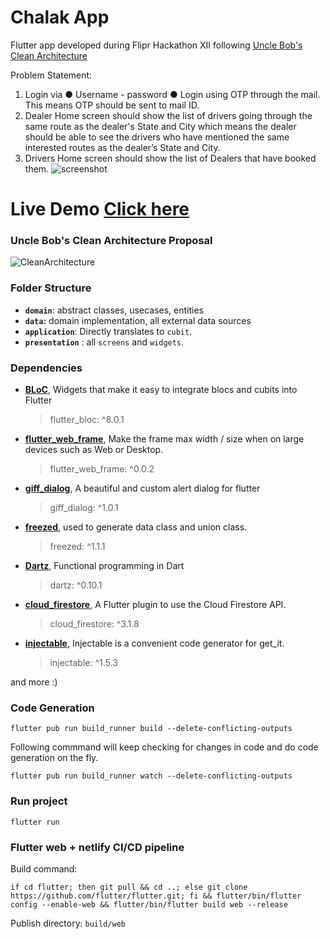 # Chalak App
Flutter app developed during Flipr Hackathon XII following [Uncle Bob's Clean Architecture](https://blog.cleancoder.com/uncle-bob/2012/08/13/the-clean-architecture.html)

Problem Statement:
1. Login via
● Username - password
● Login using OTP through the mail. This means OTP should be sent to mail ID.
2. Dealer Home screen should show the list of drivers going through the same route as the
dealer's State and City which means the dealer should be able to see the drivers who have
mentioned the same interested routes as the dealer’s State and City.
3. Drivers Home screen should show the list of Dealers that have booked them.
![screenshot](https://user-images.githubusercontent.com/46106467/153859252-2611aab8-fc9e-4741-9321-a907554e59a1.png)
# Live Demo [Click here](https://chalak.netlify.app/)

### Uncle Bob's Clean Architecture Proposal
![CleanArchitecture](https://user-images.githubusercontent.com/46106467/113936871-0b3a3a80-9816-11eb-9739-6e54665d234a.jpg)

### Folder Structure

- **`domain`**: abstract classes, usecases, entities
- **`data`:** domain implementation, all external data sources
- **`application`**:  Directly translates to `cubit`.
- **`presentation`** : all `screens` and `widgets`.

### Dependencies

- [**BLoC**](https://pub.dev/packages/flutter_bloc), Widgets that make it easy to integrate blocs and cubits into Flutter
    > flutter_bloc: ^8.0.1
- [**flutter_web_frame**](https://pub.dev/packages/flutter_web_frame), Make the frame max width / size when on large devices such as Web or Desktop.
    > flutter_web_frame: ^0.0.2
- [**giff_dialog**](https://pub.dev/packages/giff_dialog), A beautiful and custom alert dialog for flutter
    > giff_dialog: ^1.0.1
- [**freezed**](https://pub.dev/packages/freezed), used to generate data class and union class.
    > freezed: ^1.1.1
- [**Dartz**](https://pub.dev/packages/dartz), Functional programming in Dart
    > dartz: ^0.10.1
- [**cloud_firestore**](https://pub.dev/packages/cloud_firestore), A Flutter plugin to use the Cloud Firestore API.
    > cloud_firestore: ^3.1.8
- [**injectable**](https://pub.dev/packages/injectable), Injectable is a convenient code generator for get_it.
    > injectable: ^1.5.3

and more :)

### Code Generation

```
flutter pub run build_runner build --delete-conflicting-outputs
```

Following commmand will keep checking for changes in code and do code generation on the fly.

```
flutter pub run build_runner watch --delete-conflicting-outputs
```

### Run project
```
flutter run
```
### Flutter web + netlify CI/CD pipeline

Build command:
```
if cd flutter; then git pull && cd ..; else git clone https://github.com/flutter/flutter.git; fi && flutter/bin/flutter config --enable-web && flutter/bin/flutter build web --release
```
Publish directory: `build/web`


